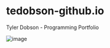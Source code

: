 # tedobson-github.io
Tyler Dobson - Programming Portfolio


![image](https://github.com/user-attachments/assets/ebd98b5b-9877-4a1d-a204-f43b576de6d6)
